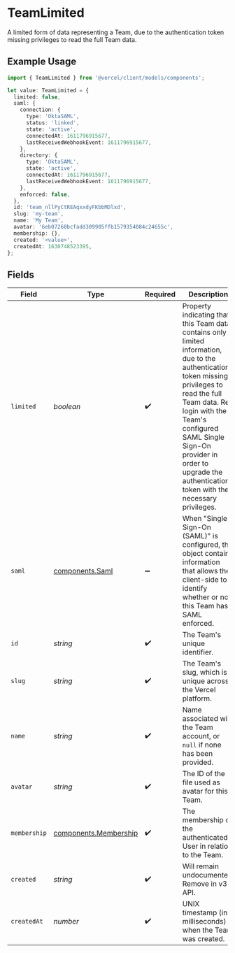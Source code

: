 # TeamLimited

A limited form of data representing a Team, due to the authentication token missing privileges to read the full Team data.

## Example Usage

```typescript
import { TeamLimited } from '@vercel/client/models/components';

let value: TeamLimited = {
  limited: false,
  saml: {
    connection: {
      type: 'OktaSAML',
      status: 'linked',
      state: 'active',
      connectedAt: 1611796915677,
      lastReceivedWebhookEvent: 1611796915677,
    },
    directory: {
      type: 'OktaSAML',
      state: 'active',
      connectedAt: 1611796915677,
      lastReceivedWebhookEvent: 1611796915677,
    },
    enforced: false,
  },
  id: 'team_nllPyCtREAqxxdyFKbbMDlxd',
  slug: 'my-team',
  name: 'My Team',
  avatar: '6eb07268bcfadd309905ffb1579354084c24655c',
  membership: {},
  created: '<value>',
  createdAt: 1630748523395,
};
```

## Fields

| Field        | Type                                                           | Required           | Description                                                                                                                                                                                                                                                                                            | Example                                  |
| ------------ | -------------------------------------------------------------- | ------------------ | ------------------------------------------------------------------------------------------------------------------------------------------------------------------------------------------------------------------------------------------------------------------------------------------------------ | ---------------------------------------- |
| `limited`    | _boolean_                                                      | :heavy_check_mark: | Property indicating that this Team data contains only limited information, due to the authentication token missing privileges to read the full Team data. Re-login with the Team's configured SAML Single Sign-On provider in order to upgrade the authentication token with the necessary privileges. |                                          |
| `saml`       | [components.Saml](../../models/components/saml.md)             | :heavy_minus_sign: | When "Single Sign-On (SAML)" is configured, this object contains information that allows the client-side to identify whether or not this Team has SAML enforced.                                                                                                                                       |                                          |
| `id`         | _string_                                                       | :heavy_check_mark: | The Team's unique identifier.                                                                                                                                                                                                                                                                          | team_nllPyCtREAqxxdyFKbbMDlxd            |
| `slug`       | _string_                                                       | :heavy_check_mark: | The Team's slug, which is unique across the Vercel platform.                                                                                                                                                                                                                                           | my-team                                  |
| `name`       | _string_                                                       | :heavy_check_mark: | Name associated with the Team account, or `null` if none has been provided.                                                                                                                                                                                                                            | My Team                                  |
| `avatar`     | _string_                                                       | :heavy_check_mark: | The ID of the file used as avatar for this Team.                                                                                                                                                                                                                                                       | 6eb07268bcfadd309905ffb1579354084c24655c |
| `membership` | [components.Membership](../../models/components/membership.md) | :heavy_check_mark: | The membership of the authenticated User in relation to the Team.                                                                                                                                                                                                                                      |                                          |
| `created`    | _string_                                                       | :heavy_check_mark: | Will remain undocumented. Remove in v3 API.                                                                                                                                                                                                                                                            |                                          |
| `createdAt`  | _number_                                                       | :heavy_check_mark: | UNIX timestamp (in milliseconds) when the Team was created.                                                                                                                                                                                                                                            | 1630748523395                            |
